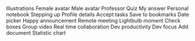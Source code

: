 Illustrations 
Female avatar
Male avatar
Professor
Quiz
My answer
Personal notebook
Stepping up
Profile details
Accept tasks
Save to bookmarks
Date picker
Happy announcement
Remote meeting
Lightbulb moment
Check boxes
Group video
Real time collaboration
Dev productivity
Dev focus
Add document
Statistic chart